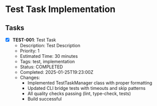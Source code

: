 # Test Task Implementation

## Tasks

- [x] **TEST-001**: Test Task
  - Description: Test Description
  - Priority: 1
  - Estimated Time: 30 minutes
  - Tags: test, implementation
  - Status: COMPLETED
  - Completed: 2025-01-25T19:23:00Z
  - Changes:
    - Implemented TestTaskManager class with proper formatting
    - Updated CLI bridge tests with timeouts and skip patterns
    - All quality checks passing (lint, type-check, tests)
    - Build successful